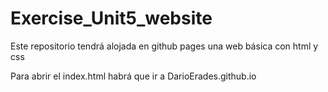 # Exercise_Unit5_website
Este repositorio tendrá alojada en github pages una web básica con html y css

Para abrir el index.html habrá que ir a DarioErades.github.io